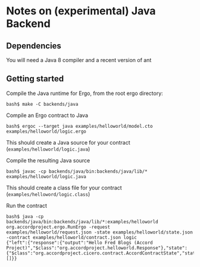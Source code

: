 # Notes on (experimental) Java Backend

## Dependencies

You will need a Java 8 compiler and a recent version of ant

## Getting started

Compile the Java runtime for Ergo, from the root ergo directory:

```
bash$ make -C backends/java
```

Compile an Ergo contract to Java

```
bash$ ergoc --target java examples/helloworld/model.cto examples/helloworld/logic.ergo
```

This should create a Java source for your contract (`examples/helloworld/logic.java`)

Compile the resulting Java source
```
bash$ javac -cp backends/java/bin:backends/java/lib/* examples/helloworld/logic.java
```

This should create a class file for your contract (`examples/helloword/logic.class`)

Run the contract

```
bash$ java -cp backends/java/bin:backends/java/lib/*:examples/helloworld org.accordproject.ergo.RunErgo -request examples/helloworld/request.json -state examples/helloworld/state.json -contract examples/helloworld/contract.json logic 
{"left":{"response":{"output":"Hello Fred Blogs (Accord Project)","$class":"org.accordproject.helloworld.Response"},"state":{"$class":"org.accordproject.cicero.contract.AccordContractState","stateId":"1"},"emit":[]}}
```

